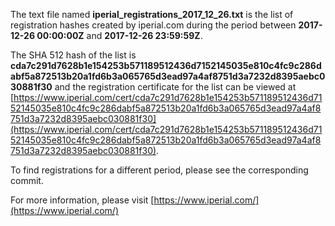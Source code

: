 The text file named **iperial_registrations_2017_12_26.txt** is the list of registration hashes created by iperial.com during the period between **2017-12-26 00:00:00Z** and **2017-12-26 23:59:59Z**.

The SHA 512 hash of the list is **cda7c291d7628b1e154253b571189512436d7152145035e810c4fc9c286dabf5a872513b20a1fd6b3a065765d3ead97a4af8751d3a7232d8395aebc030881f30** and the registration certificate for the list can be viewed at [https://www.iperial.com/cert/cda7c291d7628b1e154253b571189512436d7152145035e810c4fc9c286dabf5a872513b20a1fd6b3a065765d3ead97a4af8751d3a7232d8395aebc030881f30](https://www.iperial.com/cert/cda7c291d7628b1e154253b571189512436d7152145035e810c4fc9c286dabf5a872513b20a1fd6b3a065765d3ead97a4af8751d3a7232d8395aebc030881f30).

To find registrations for a different period, please see the corresponding commit.

For more information, please visit [https://www.iperial.com/](https://www.iperial.com/)
